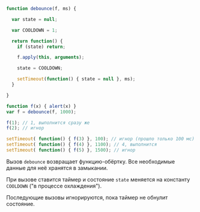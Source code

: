 

```js run no-beautify
function debounce(f, ms) {

  var state = null;

  var COOLDOWN = 1;

  return function() {
    if (state) return;

    f.apply(this, arguments);

    state = COOLDOWN;

    setTimeout(function() { state = null }, ms);
  }

}

function f(x) { alert(x) }
var f = debounce(f, 1000);

f(1); // 1, выполнится сразу же
f(2); // игнор

setTimeout( function() { f(3) }, 100); // игнор (прошло только 100 мс)
setTimeout( function() { f(4) }, 1100); // 4, выполнится
setTimeout( function() { f(5) }, 1500); // игнор
```

Вызов `debounce` возвращает функцию-обёртку. Все необходимые данные для неё хранятся в замыкании.

При вызове ставится таймер и состояние `state` меняется на константу `COOLDOWN` ("в процессе охлаждения").

Последующие вызовы игнорируются, пока таймер не обнулит состояние.